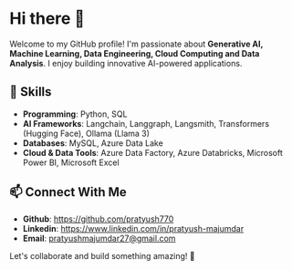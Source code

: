 # Hi there 👋
Welcome to my GitHub profile! I'm passionate about **Generative AI, Machine Learning, Data Engineering, Cloud Computing and Data Analysis**. I enjoy building innovative AI-powered applications.
## 🔧 Skills
- **Programming**: Python, SQL
- **AI Frameworks**: Langchain, Langgraph, Langsmith, Transformers (Hugging Face), Ollama (Llama 3)
- **Databases**: MySQL, Azure Data Lake
- **Cloud & Data Tools**: Azure Data Factory, Azure Databricks, Microsoft Power BI, Microsoft Excel
## 📫 Connect With Me
- **Github**: https://github.com/pratyush770
- **Linkedin**: https://www.linkedin.com/in/pratyush-majumdar
- **Email**: pratyushmajumdar27@gmail.com
  
Let's collaborate and build something amazing! 🚀
